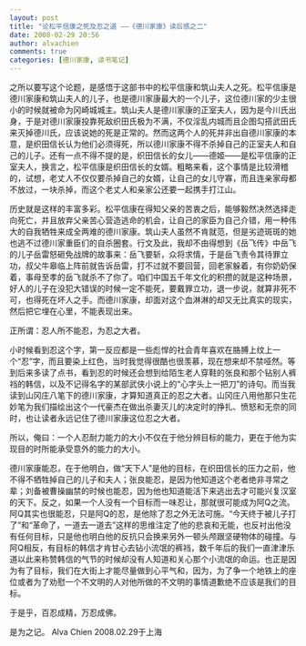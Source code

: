 ```yaml
---
layout: post
title: "论松平信康之死及忍之道 ——《德川家康》读后感之二"
date: 2008-02-29 20:56
author: alvachien
comments: true
categories: [德川家康, 读书笔记]
---
```

之所以要写这个论题，是感悟于这部书中的松平信康和筑山夫人之死。松平信康是德川家康和筑山夫人的儿子，也是德川家康最大的一个儿子，这位德川家的少主很小的时候就被命为冈崎城城主。筑山夫人是德川家康的正室夫人，因为是今川氏出身，于是对德川家康投靠死敌织田氏极为不满，不仅淫乱内城而且企图勾搭武田氏来灭掉德川氏，应该说她的死是正常的。然而这两个人的死并非出自德川家康的本意，是织田信长认为他们必须得死，所以德川家康不得不杀掉自己的正室夫人和自己的儿子。还有一点不得不提的是，织田信长的女儿——德姬——是松平信康的正室夫人，换言之，松平信康是织田信长的女婿。粗略来看，这个事情是比较滑稽的，试想，老丈人不仅仅要杀掉自己的女婿，让自己的女儿守寡，而且连亲家母都不放过，一块杀掉，而这个老丈人和亲家公还要一起携手打江山。

历史就是这样的丰富多彩。松平信康在得知父亲的苦衷之后，能够毅然决然选择走向死亡，并且放弃父亲苦心营造逃命的机会，让自己的家臣为自己介错，用一种伟大的自我牺牲来成全两难的德川家康。筑山夫人虽然不肯就范，但是劣迹斑斑的她也逃不过德川家重臣们的自杀圈套。行文及此，我却不由得想到《岳飞传》中岳飞的儿子岳雷怒砸免战牌的故事来：岳飞要斩，众将求情，于是岳飞责令其待罪立功，叔父牛皋临上阵前就告诉岳雷，打不过就不要回营，回老家躲着，有你奶奶保着，事母至孝的岳飞就杀不了你了。咱们中国五千年文化的积攒的就是这种场景，好人的儿子在没犯大错误的时候一定不能死，要戴罪立功，退一步说，就算非死不可，也得死在坏人之手。而德川家康，却面对这个血淋淋的却又无比真实的现实，然后把它埋在心里，不能表现出来。

正所谓：忍人所不能忍，为忍之大者。

小时候看到忍这个字，第一反应都是一些彪悍的社会青年喜欢在胳膊上纹上一个“忍”字，而且要染上红色，当时我觉得很酷也很羡慕，现在想来却不禁哑然。等到后来多读了点书，看到忍的时候还会想到给陌生老人穿鞋的张良和那个钻别人裤裆的韩信，以及不记得名字的某部武侠小说上的“心字头上一把刀”的诗句。而当我读到山冈庄八笔下的德川家康，才算知道真正的忍之大者。山冈庄八用他那只生花妙笔为我们描绘出这个一代豪杰在做出杀妻灭儿的决定时的挣扎、愤怒和无奈的同时，也让读者永远记住了德川家康这位忍之大者。

所以，俺曰：一个人忍耐力能力的大小不仅在于他分辨目标的能力，更在于他为实现目的时所能承受意外的能力的大小。

德川家康能忍，在于他明白，做“天下人”是他的目标，在织田信长的压力之前，他不得不牺牲掉自己的儿子和夫人；张良能忍，是因为他知道这个老者绝非寻常之辈；刘备被曹操幽禁的时候也能忍，因为他也知道能活下来逃出去才可能兴复汉室的天下。反之，如果一个人没有一个目标而一味忍让，那就很可能成为阿Q之流。阿Q其实也很能忍，只是阿Q的忍，是他除了忍之外无法可施。“今天终于被儿子打了”和“革命了，一道去一道去”这样的思维注定了他的悲哀和无能，也反衬出他没有任何目标，只是他也明白他的反抗只会换来另外一顿头颅跟坚硬物体的碰撞。与阿Q相反，有目标的韩信才肯甘心去钻小流氓的裤裆，数千年后的我们一直津津乐道以此来称赞韩信的气节的时候却没有人知道和关心那个小流氓的命运。也正是因为有了目标，我们在大街上才能尽量做到心平气和，因为，为了争一个地铁上的座位或者为了劝慰一个不文明的人对他所做的不文明的事情道歉绝不应该是我们的目标。

于是乎，百忍成精，万忍成佛。

是为之记。
Alva Chien
2008.02.29于上海
